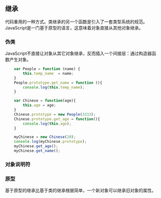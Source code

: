 ## 继承

代码重用的一种方式。类继承的另一个函数是引入了一套类型系统的规范。JavaScript是一门基于原型的语言，这意味着对象直接从其他对象继承。

### 伪类

JavaScript不直接让对象从其它对象继承，反而插入一个间接层：通过构造器函数产生对象。
```javascript
    var People = function (name) {
        this.temp_name  = name;
    }
    People.prototype.get_name = function (){
        console.log(this.temp_name);
    }

    var Chinese = function(age){
        this.age = age;
    }
    Chinese.prototype = new People(3333);
    Chinese.prototype.get_age = function(){
        console.log(this.age);
    }

    myChinese = new Chinese(20);
    console.log(myChinese.prototype);
    myChinese.get_age();
    myChinese.get_name();
```

### 对象说明符

### 原型

基于原型的继承比基于类的继承根据简单，一个新对象可以继承旧对象的属性。
